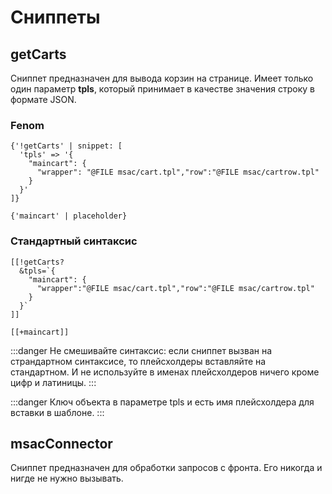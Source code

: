 # Сниппеты

## getCarts

Сниппет предназначен для вывода корзин на странице. Имеет только один параметр **tpls**, который принимает в качестве значения строку в формате JSON.

### Fenom

```fenom:line-numbers
{'!getCarts' | snippet: [
  'tpls' => '{
    "maincart": {
      "wrapper": "@FILE msac/cart.tpl","row":"@FILE msac/cartrow.tpl"
    }
  }'
]}

{'maincart' | placeholder}
```

### Стандартный синтаксис

```modx:line-numbers
[[!getCarts?
  &tpls=`{
    "maincart": {
      "wrapper":"@FILE msac/cart.tpl","row":"@FILE msac/cartrow.tpl"
    }
  }`
]]

[[+maincart]]
```

:::danger
Не смешивайте синтаксис: если сниппет вызван на страндартном синтаксисе, то плейсхолдеры вставляйте на стандартном. И не используйте в именах плейсхолдеров ничего кроме цифр и латиницы.
:::

:::danger
Ключ объекта в параметре tpls и есть имя плейсхолдера для вставки в шаблоне.
:::

## msacConnector

Сниппет предназначен для обработки запросов с фронта. Его никогда и нигде не нужно вызывать.
